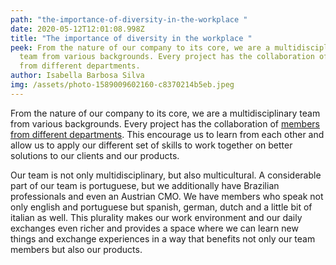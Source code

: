 ```yaml
---
path: "the-importance-of-diversity-in-the-workplace "
date: 2020-05-12T12:01:08.998Z
title: "The importance of diversity in the workplace "
peek: From the nature of our company to its core, we are a multidisciplinary
  team from various backgrounds. Every project has the collaboration of members
  from different departments.
author: Isabella Barbosa Silva
img: /assets/photo-1589009602160-c8370214b5eb.jpeg
---
```

From the nature of our company to its core, we are a multidisciplinary team from various backgrounds. Every project has the collaboration of [members from different departments](https://simplify-lgp.tech/team). This encourage us to learn from each other and allow us to apply our different set of skills to work together on better solutions to our clients and our products.

Our team is not only multidisciplinary, but also multicultural. A considerable part of our team is portuguese, but we additionally have Brazilian professionals and even an Austrian CMO. We have members who speak not only english and portuguese but spanish, german, dutch and a little bit of italian as well. This plurality makes our work environment and our daily exchanges even richer and provides a space where we can learn new things and exchange experiences in a way that benefits not only our team members but also our products.